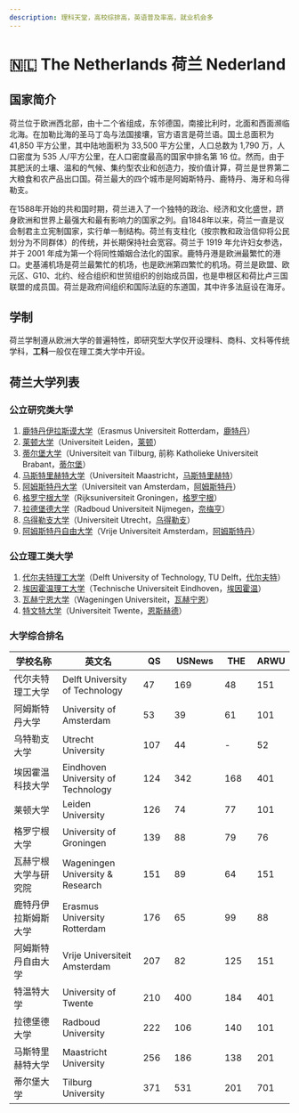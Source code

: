 ```yaml
---
description: 理科天堂，高校综排高，英语普及率高，就业机会多
---
```


# 🇳🇱 The Netherlands 荷兰 Nederland

## 国家简介

荷兰位于欧洲西北部，由十二个省组成，东邻德国，南接比利时，北面和西面濒临北海。在加勒比海的圣马丁岛与法国接壤，官方语言是荷兰语。国土总面积为 41,850 平方公里，其中陆地面积为 33,500 平方公里，人口总数为 1,790 万，人口密度为 535 人/平方公里，在人口密度最高的国家中排名第 16 位。然而，由于其肥沃的土壤、温和的气候、集约型农业和创造力，按价值计算，荷兰是世界第二大粮食和农产品出口国。荷兰最大的四个城市是阿姆斯特丹、鹿特丹、海牙和乌得勒支。

在1588年开始的共和国时期，荷兰进入了一个独特的政治、经济和文化盛世，跻身欧洲和世界上最强大和最有影响力的国家之列。自1848年以来，荷兰一直是议会制君主立宪制国家，实行单一制结构。荷兰有支柱化（按宗教和政治信仰将公民划分为不同群体）的传统，并长期保持社会宽容。荷兰于 1919 年允许妇女参选，并于 2001 年成为第一个将同性婚姻合法化的国家。鹿特丹港是欧洲最繁忙的港口。史基浦机场是荷兰最繁忙的机场，也是欧洲第四繁忙的机场。荷兰是欧盟、欧元区、G10、北约、经合组织和世贸组织的创始成员国，也是申根区和荷比卢三国联盟的成员国。荷兰是政府间组织和国际法庭的东道国，其中许多法庭设在海牙。

## 学制

荷兰学制遵从欧洲大学的普遍特性，即研究型大学仅开设理科、商科、文科等传统学科，**工科**一般仅在理工类大学中开设。

## 荷兰大学列表

### 公立研究类大学

1. [鹿特丹伊拉斯谟大学](https://zh.wikipedia.org/wiki/%E9%B9%BF%E7%89%B9%E4%B8%B9%E4%BC%8A%E6%8B%89%E6%96%AF%E8%B0%9F%E5%A4%A7%E5%AD%A6)（Erasmus Universiteit Rotterdam，[鹿特丹](https://zh.wikipedia.org/wiki/%E9%B9%BF%E7%89%B9%E4%B8%B9)）
2. [莱顿大学](https://zh.wikipedia.org/wiki/%E8%8E%B1%E9%A1%BF%E5%A4%A7%E5%AD%A6)（Universiteit Leiden，[莱顿](https://zh.wikipedia.org/wiki/%E8%8E%B1%E9%A1%BF)）
3. [蒂尔堡大学](https://zh.wikipedia.org/wiki/%E8%92%82%E5%B0%94%E5%A0%A1%E5%A4%A7%E5%AD%A6)（Universiteit van Tilburg, 前称 Katholieke Universiteit Brabant，[蒂尔堡](https://zh.wikipedia.org/wiki/%E8%92%82%E5%B0%94%E5%A0%A1)）
4. [马斯特里赫特大学](https://zh.wikipedia.org/wiki/%E9%A9%AC%E6%96%AF%E7%89%B9%E9%87%8C%E8%B5%AB%E7%89%B9%E5%A4%A7%E5%AD%A6)（Universiteit Maastricht，[马斯特里赫特](https://zh.wikipedia.org/wiki/%E9%A9%AC%E6%96%AF%E7%89%B9%E9%87%8C%E8%B5%AB%E7%89%B9)）
5. [阿姆斯特丹大学](https://zh.wikipedia.org/wiki/%E9%98%BF%E5%A7%86%E6%96%AF%E7%89%B9%E4%B8%B9%E5%A4%A7%E5%AD%A6)（Universiteit van Amsterdam，[阿姆斯特丹](https://zh.wikipedia.org/wiki/%E9%98%BF%E5%A7%86%E6%96%AF%E7%89%B9%E4%B8%B9)）
6. [格罗宁根大学](https://zh.wikipedia.org/wiki/%E6%A0%BC%E7%BD%97%E5%AE%81%E6%A0%B9%E5%A4%A7%E5%AD%A6)（Rijksuniversiteit Groningen，[格罗宁根](https://zh.wikipedia.org/wiki/%E6%A0%BC%E7%BD%97%E5%AE%81%E6%A0%B9)）
7. [拉德堡德大学](https://zh.wikipedia.org/wiki/%E6%8B%89%E5%BE%B7%E5%A0%A1%E5%BE%B7%E5%A4%A7%E5%AD%A6)（Radboud Universiteit Nijmegen，[奈梅亨](https://zh.wikipedia.org/wiki/%E5%A5%88%E6%A2%85%E4%BA%A8)）
8. [乌得勒支大学](https://zh.wikipedia.org/wiki/%E4%B9%8C%E5%BE%97%E5%8B%92%E6%94%AF%E5%A4%A7%E5%AD%A6)（Universiteit Utrecht，[乌得勒支](https://zh.wikipedia.org/wiki/%E4%B9%8C%E5%BE%97%E5%8B%92%E6%94%AF)）
9. [阿姆斯特丹自由大学](https://zh.wikipedia.org/wiki/%E9%98%BF%E5%A7%86%E6%96%AF%E7%89%B9%E4%B8%B9%E8%87%AA%E7%94%B1%E5%A4%A7%E5%AD%A6)（Vrije Universiteit Amsterdam，[阿姆斯特丹](https://zh.wikipedia.org/wiki/%E9%98%BF%E5%A7%86%E6%96%AF%E7%89%B9%E4%B8%B9)）

### 公立理工类大学

1. [代尔夫特理工大学](https://zh.wikipedia.org/wiki/%E4%BB%A3%E5%B0%94%E5%A4%AB%E7%89%B9%E7%90%86%E5%B7%A5%E5%A4%A7%E5%AD%A6)（Delft University of Technology, TU Delft，[代尔夫特](https://zh.wikipedia.org/wiki/%E4%BB%A3%E5%B0%94%E5%A4%AB%E7%89%B9)）
2. [埃因霍温理工大学](https://zh.wikipedia.org/wiki/%E5%9F%83%E5%9B%A0%E9%9C%8D%E6%B8%A9%E7%90%86%E5%B7%A5%E5%A4%A7%E5%AD%A6)（Technische Universiteit Eindhoven，[埃因霍温](https://zh.wikipedia.org/wiki/%E5%9F%83%E5%9B%A0%E9%9C%8D%E6%B8%A9)）
3. [瓦赫宁恩大学](https://zh.wikipedia.org/wiki/%E7%93%A6%E8%B5%AB%E5%AE%81%E6%81%A9%E5%A4%A7%E5%AD%A6)（Wageningen Universiteit，[瓦赫宁恩](https://zh.wikipedia.org/wiki/%E7%93%A6%E8%B5%AB%E5%AE%81%E6%81%A9)）
4. [特文特大学](https://zh.wikipedia.org/wiki/%E7%89%B9%E6%96%87%E7%89%B9%E5%A4%A7%E5%AD%A6)（Universiteit Twente，[恩斯赫德](https://zh.wikipedia.org/wiki/%E6%81%A9%E6%96%AF%E8%B5%AB%E5%BE%B7)）

### 大学综合排名

<table><thead><tr><th width="209">学校名称</th><th width="215">英文名</th><th width="62">QS</th><th width="95">USNews</th><th width="67">THE</th><th>ARWU</th></tr></thead><tbody><tr><td>代尔夫特理工大学</td><td>Delft University of Technology</td><td>47</td><td>169</td><td>48</td><td>151</td></tr><tr><td>阿姆斯特丹大学</td><td>University of Amsterdam</td><td>53</td><td>39</td><td>61</td><td>101</td></tr><tr><td>乌特勒支大学</td><td>Utrecht University</td><td>107</td><td>44</td><td>-</td><td>52</td></tr><tr><td>埃因霍温科技大学</td><td>Eindhoven University of Technology</td><td>124</td><td>342</td><td>168</td><td>401</td></tr><tr><td>莱顿大学</td><td>Leiden University</td><td>126</td><td>74</td><td>77</td><td>101</td></tr><tr><td>格罗宁根大学</td><td>University of Groningen</td><td>139</td><td>88</td><td>79</td><td>76</td></tr><tr><td>瓦赫宁根大学与研究院</td><td>Wageningen University &#x26; Research</td><td>151</td><td>89</td><td>64</td><td>151</td></tr><tr><td>鹿特丹伊拉斯姆斯大学</td><td>Erasmus University Rotterdam</td><td>176</td><td>65</td><td>99</td><td>88</td></tr><tr><td>阿姆斯特丹自由大学</td><td>Vrije Universiteit Amsterdam</td><td>207</td><td>82</td><td>125</td><td>151</td></tr><tr><td>特温特大学</td><td>University of Twente</td><td>210</td><td>400</td><td>184</td><td>401</td></tr><tr><td>拉德堡德大学</td><td>Radboud University</td><td>222</td><td>106</td><td>140</td><td>101</td></tr><tr><td>马斯特里赫特大学</td><td>Maastricht University</td><td>256</td><td>186</td><td>138</td><td>201</td></tr><tr><td>蒂尔堡大学</td><td>Tilburg University</td><td>371</td><td>531</td><td>201</td><td>701</td></tr></tbody></table>
